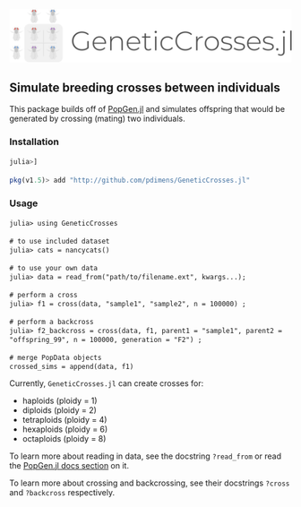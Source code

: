![logo](GeneticCrosses.png)

## Simulate breeding crosses between individuals

This package builds off of [PopGen.jl](http://github.com/pdimens/PopGen.jl) and 
simulates offspring that would be generated by crossing (mating) two individuals. 

### Installation
```julia
julia>]

pkg(v1.5)> add "http://github.com/pdimens/GeneticCrosses.jl"
```

### Usage
```
julia> using GeneticCrosses

# to use included dataset
julia> cats = nancycats()

# to use your own data
julia> data = read_from("path/to/filename.ext", kwargs...);

# perform a cross
julia> f1 = cross(data, "sample1", "sample2", n = 100000) ;

# perform a backcross
julia> f2_backcross = cross(data, f1, parent1 = "sample1", parent2 = "offspring_99", n = 100000, generation = "F2") ;

# merge PopData objects
crossed_sims = append(data, f1)
```

Currently, `GeneticCrosses.jl` can create crosses for:
- haploids (ploidy = 1)
- diploids (ploidy = 2)
- tetraploids (ploidy = 4) 
- hexaploids (ploidy = 6)
- octaploids (ploidy = 8)

To learn more about reading in data, see the docstring `?read_from` or read the [PopGen.jl docs section](https://pdimens.github.io/PopGen.jl/docs/io/file_import) on it.

To learn more about crossing and backcrossing, see their docstrings `?cross` and `?backcross` respectively.
